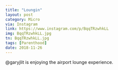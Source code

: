 ```yaml
---
title: "Loungin"
layout: post
category: Micro
via: Instagram
link: https://www.instagram.com/p/BqqTRzwhkLL
img: BqqTRzwhkLL.jpg
tn: BqqTRzwhkLL.jpg
tags: [Parenthood]
date: 2018-11-26
---
```

@garyjlit is enjoying the airport lounge experience.